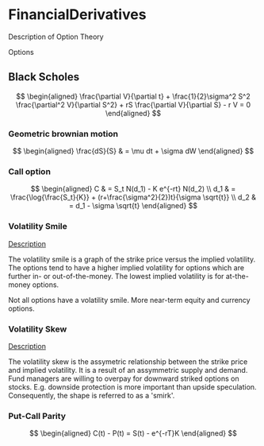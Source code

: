 # FinancialDerivatives
Description of Option Theory

Options

## Black Scholes

$$
\begin{aligned}
    \frac{\partial V}{\partial t} + \frac{1}{2}\sigma^2 S^2 \frac{\partial^2 V}{\partial S^2} + rS \frac{\partial V}{\partial S} - r V = 0 
\end{aligned}
$$

### Geometric brownian motion

$$
\begin{aligned}
    \frac{dS}{S} & = \mu dt + \sigma dW
\end{aligned}
$$

### Call option

$$
\begin{aligned}
    C & = S_t N(d_1) - K e^{-rt} N(d_2) \\
    d_1 & = \frac{\log{\frac{S_t}{K}} + (r+\frac{\sigma^2}{2})t}{\sigma \sqrt{t}} \\
    d_2 & = d_1 - \sigma \sqrt{t}
\end{aligned}
$$

### Volatility Smile

[Description](https://www.investopedia.com/terms/v/volatilitysmile.asp)

The volatility smile is a graph of the strike price versus the implied volatility. The options tend to have a higher implied volatility for options which are further in- or out-of-the-money. The lowest implied volatility is for at-the-money options.

Not all options have a volatility smile. More near-term equity and currency options.

### Volatility Skew

[Description](https://www.investopedia.com/terms/v/volatility-skew.asp)

The volatility skew is the assymetric relationship between the strike price and implied volatility. It is a result of an assymmetric supply and demand. Fund managers are willing to overpay for downward striked options on stocks. E.g. downside protection is more important than upside speculation. Consequently, the shape is referred to as a 'smirk'.

### Put-Call Parity

$$
\begin{aligned}
    C(t) - P(t) = S(t) - e^{-rT}K
\end{aligned}
$$
